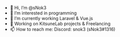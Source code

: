 - 👋 Hi, I’m @sNok3
- 👀 I’m interested in programming
- 🌱 I’m currently working Laravel & Vue.js
- 💞️ Working on KitsuneLab projects & Freelancing
- 📫 How to reach me: Discord: snok3 (sNok3#1316)
